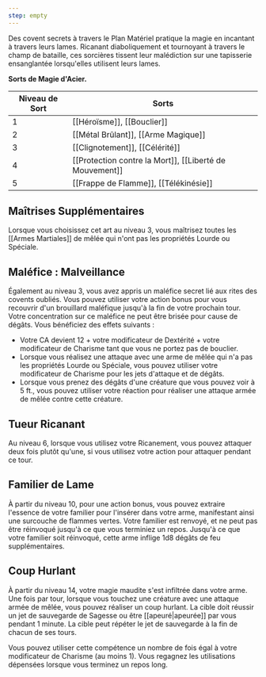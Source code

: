 ```yaml
---
step: empty
---
```

Des covent secrets à travers le Plan Matériel pratique la magie en incantant à travers leurs lames. Ricanant diaboliquement et tournoyant à travers le champ de bataille, ces sorcières tissent leur malédiction sur une tapisserie ensanglantée lorsqu'elles utilisent leurs lames.


**Sorts de Magie d'Acier.**

| Niveau de Sort | Sorts |
| -------------- | ----- |
| 1 | [[Héroïsme]], [[Bouclier]] |
| 2 | [[Métal Brûlant]], [[Arme Magique]] |
| 3 | [[Clignotement]], [[Célérité]] |
| 4 | [[Protection contre la Mort]], [[Liberté de Mouvement]] |
| 5 | [[Frappe de Flamme]], [[Télékinésie]] |

## Maîtrises Supplémentaires

Lorsque vous choisissez cet art au niveau 3, vous maîtrisez toutes les [[Armes Martiales]] de mêlée qui n'ont pas les propriétés Lourde ou Spéciale.

## Maléfice : Malveillance

Également au niveau 3, vous avez appris un maléfice secret lié aux rites des covents oubliés. Vous pouvez utiliser votre action bonus pour vous recouvrir d'un brouillard maléfique jusqu'à la fin de votre prochain tour. Votre concentration sur ce maléfice ne peut être brisée pour cause de dégâts. Vous bénéficiez des effets suivants : 

 - Votre CA devient 12 + votre modificateur de Dextérité + votre modificateur de Charisme tant que vous ne portez pas de bouclier.
 - Lorsque vous réalisez une attaque avec une arme de mêlée qui n'a pas les propriétés Lourde ou Spéciale, vous pouvez utiliser votre modificateur de Charisme pour les jets d'attaque et de dégâts.
 - Lorsque vous prenez des dégâts d'une créature que vous pouvez voir à 5 ft., vous pouvez utiliser votre réaction pour réaliser une attaque armée de mêlée contre cette créature.

## Tueur Ricanant

Au niveau 6, lorsque vous utilisez votre Ricanement, vous pouvez attaquer deux fois plutôt qu'une, si vous utilisez votre action pour attaquer pendant ce tour.

## Familier de Lame

À partir du niveau 10, pour une action bonus, vous pouvez extraire l'essence de votre familier pour l'insérer dans votre arme, manifestant ainsi une surcouche de flammes vertes. Votre familier est renvoyé, et ne peut pas être réinvoqué jusqu'à ce que vous terminiez un repos. Jusqu'à ce que votre familier soit réinvoqué, cette arme inflige 1d8 dégâts de feu supplémentaires.

## Coup Hurlant

À partir du niveau 14, votre magie maudite s'est infiltrée dans votre arme. Une fois par tour, lorsque vous touchez une créature avec une attaque armée de mêlée, vous pouvez réaliser un coup hurlant. La cible doit réussir un jet de sauvegarde de Sagesse ou être [[apeuré|apeurée]] par vous pendant 1 minute. La cible peut répéter le jet de sauvegarde à la fin de chacun de ses tours.

Vous pouvez utiliser cette compétence un nombre de fois égal à votre modificateur de Charisme (au moins 1). Vous regagnez les utilisations dépensées lorsque vous terminez un repos long.
